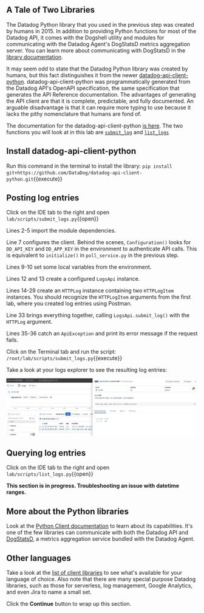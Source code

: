 ## A Tale of Two Libraries
The Datadog Python library that you used in the previous step was created by humans in 2015. In addition to providing Python functions for most of the Datadog API, it comes with the Dogshell utility and modules for communicating with the Datadog Agent's DogStatsD metrics aggregation server. You can learn more about communicating with DogStatsD in the [library documentation](https://github.com/DataDog/datadogpy#dogstatsd).

It may seem odd to state that the Datadog Python library was created by humans, but this fact distinguishes it from the newer [datadog-api-client-python](https://github.com/DataDog/datadog-api-client-python). datadog-api-client-python was programmatically generated from the Datadog API's OpenAPI specification, the same specification that generates the API Reference documentation. The advantages of generating the API client are that it is complete, predictable, and fully documented. An arguable disadvantage is that it can require more typing to use because it lacks the pithy nomenclature that humans are fond of. 

The documentation for the datadog-api-client-python [is here](https://datadog-api-client.readthedocs.io/en/latest/). The two functions you will look at in this lab are [`submit_log`](https://datadog-api-client.readthedocs.io/en/latest/v1/LogsApi/#submit_log) and [`list_logs`](https://datadog-api-client.readthedocs.io/en/latest/v1/LogsApi/#list_logs)

## Install datadog-api-client-python

Run this command in the terminal to install the library: `pip install git+https://github.com/DataDog/datadog-api-client-python.git`{{execute}}

## Posting log entries
Click on the IDE tab to the right and open `lab/scripts/submit_logs.py`{{open}} 

Lines 2-5 import the module dependencies.

Line 7 configures the client. Behind the scenes, `Configuration()` looks for `DD_API_KEY` and `DD_APP_KEY` in the environment to authenticate API calls. This is equivalent to `initialize()` in `poll_service.py` in the previous step.

Lines 9-10 set some local variables from the environment.

Lines 12 and 13 create a configured `LogsApi` instance.

Lines 14-29 create an `HTTPLog` instance containing two `HTTPLogItem` instances. You should recognize the `HTTPLogItem` arguments from the first lab, where you created log entries using Postman.

Line 33 brings everything together, calling `LogsApi.submit_log()` with the `HTTPLog` argument.

Lines 35-36 catch an `ApiException` and print its error message if the request fails.

Click on the Terminal tab and run the script: `/root/lab/scripts/submit_logs.py`{{execute}}

Take a look at your logs explorer to see the resulting log entries:

![Log  from Python script](./assets/log_entry_from_python.png)

## Querying log entries
Click on the IDE tab to the right and open `lab/scripts/list_logs.py`{{open}} 

**This section is in progress. Troubleshooting an issue with datetime ranges.**

## More about the Python libraries
Look at the [Python Client documentation](https://datadogpy.readthedocs.io/en/latest/) to learn about its capabilities. It's one of the few libraries can communicate with both the Datadog API and [DogStatsD](https://docs.datadoghq.com/developers/dogstatsd), a metrics aggregation service bundled with the Datadog Agent. 

## Other languages
Take a look at the [list of client libraries](https://docs.datadoghq.com/developers/libraries/) to see what's available for your language of choice. Also note that there are many special purpose Datadog libraries, such as those for serverless, log management, Google Analytics, and even Jira to name a small set. 


Click the **Continue** button to wrap up this section.